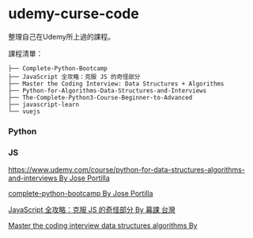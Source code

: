 # udemy-curse-code
整理自己在Udemy所上過的課程。  

課程清單：  
```
├── Complete-Python-Bootcamp
├── JavaScript 全攻略：克服 JS 的奇怪部分
├── Master the Coding Interview: Data Structures + Algorithms
├── Python-for-Algorithms-Data-Structures-and-Interviews
├── The-Complete-Python3-Course-Beginner-to-Advanced
├── javascript-learn
└── vuejs
```

### Python 


### JS
[https://www.udemy.com/course/python-for-data-structures-algorithms-and-interviews By Jose Portilla](https://www.udemy.com/course/python-for-data-structures-algorithms-and-interviews)

[complete-python-bootcamp By Jose Portilla](https://www.udemy.com/course/complete-python-bootcamp/)

[JavaScript 全攻略：克服 JS 的奇怪部分 By 幕課 台灣](https://www.udemy.com/course/javascriptjs/)

[Master the coding interview data structures algorithms By](https://www.udemy.com/course/master-the-coding-interview-data-structures-algorithms)